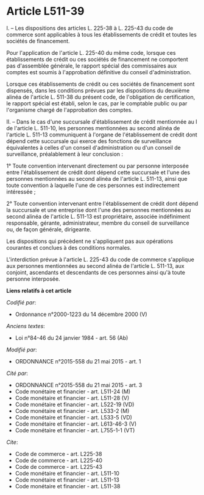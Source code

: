 # Article L511-39

I. – Les dispositions des articles L. 225-38 à L. 225-43 du code de commerce sont applicables à tous les établissements de
crédit et toutes les sociétés de financement.

Pour l'application de l'article L. 225-40 du même code, lorsque ces établissements de crédit ou ces sociétés de financement
ne comportent pas d'assemblée générale, le rapport spécial des commissaires aux comptes est soumis à l'approbation définitive
du conseil d'administration.

Lorsque ces établissements de crédit ou ces sociétés de financement sont dispensés, dans les conditions prévues par les
dispositions du deuxième alinéa de l'article L. 511-38 du présent code, de l'obligation de certification, le rapport spécial
est établi, selon le cas, par le comptable public ou par l'organisme chargé de l'approbation des comptes.

II. – Dans le cas d'une succursale d'établissement de crédit mentionnée au I de l'article L. 511-10, les personnes
mentionnées au second alinéa de l'article L. 511-13 communiquent à l'organe de l'établissement de crédit dont dépend cette
succursale qui exerce des fonctions de surveillance équivalentes à celles d'un conseil d'administration ou d'un conseil de
surveillance, préalablement à leur conclusion :

1° Toute convention intervenant directement ou par personne interposée entre l'établissement de crédit dont dépend cette
succursale et l'une des personnes mentionnées au second alinéa de l'article L. 511-13, ainsi que toute convention à laquelle
l'une de ces personnes est indirectement intéressée ;

2° Toute convention intervenant entre l'établissement de crédit dont dépend la succursale et une entreprise dont l'une des
personnes mentionnées au second alinéa de l'article L. 511-13 est propriétaire, associée indéfiniment responsable, gérante,
administrateur, membre du conseil de surveillance ou, de façon générale, dirigeante.

Les dispositions qui précèdent ne s'appliquent pas aux opérations courantes et conclues à des conditions normales.

L'interdiction prévue à l'article L. 225-43 du code de commerce s'applique aux personnes mentionnées au second alinéa de
l'article L. 511-13, aux conjoint, ascendants et descendants de ces personnes ainsi qu'à toute personne interposée.

**Liens relatifs à cet article**

_Codifié par_:

  - Ordonnance n°2000-1223 du 14 décembre 2000 (V)

_Anciens textes_:

  - Loi n°84-46 du 24 janvier 1984 - art. 56 (Ab)

_Modifié par_:

  - ORDONNANCE n°2015-558 du 21 mai 2015 - art. 1

_Cité par_:

  - ORDONNANCE n°2015-558 du 21 mai 2015 - art. 3
  - Code monétaire et financier - art. L511-24 (M)
  - Code monétaire et financier - art. L511-28 (V)
  - Code monétaire et financier - art. L522-19 (VD)
  - Code monétaire et financier - art. L533-2 (M)
  - Code monétaire et financier - art. L533-5 (VD)
  - Code monétaire et financier - art. L613-46-3 (V)
  - Code monétaire et financier - art. L755-1-1 (VT)

_Cite_:

  - Code de commerce - art. L225-38
  - Code de commerce - art. L225-40
  - Code de commerce - art. L225-43
  - Code monétaire et financier - art. L511-10
  - Code monétaire et financier - art. L511-13
  - Code monétaire et financier - art. L511-38
